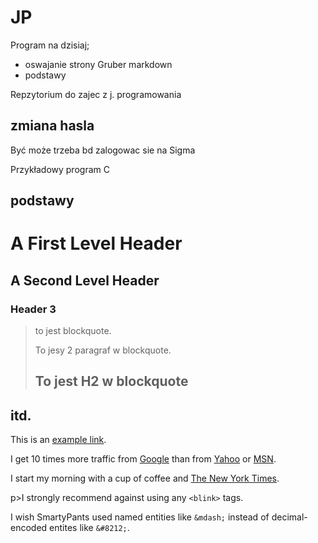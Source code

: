 JP
==

Program na dzisiaj;

- oswajanie  strony Gruber markdown
- podstawy 

Repzytorium do zajec z j. programowania

## zmiana hasla

Być może trzeba bd zalogowac sie na Sigma

Przykładowy program C

## podstawy

<h1>A First Level Header</h1>

<h2>A Second Level Header</h2>

<h3>Header 3</h3>

<blockquote>

  <p>to jest blockquote.</p>

  <p>To jesy 2 paragraf w blockquote.</p>
  
  <h2>To jest H2 w blockquote</h2>

</blockquote>

## itd.

<p>This is an <a href="http://example.com/" title="With a Title">
example link</a>.</p>

<p>I get 10 times more traffic from <a href="http://google.com/"
title="Google">Google</a> than from <a href="http://search.yahoo.com/"
title="Yahoo Search">Yahoo</a> or <a href="http://search.msn.com/"
title="MSN Search">MSN</a>.</p>

<p>I start my morning with a cup of coffee and
<a href="http://www.nytimes.com/">The New York Times</a>.</p>

p>I strongly recommend against using any
<code>&lt;blink&gt;</code> tags.</p>

<p>I wish SmartyPants used named entities like
<code>&amp;mdash;</code> instead of decimal-encoded
entites like <code>&amp;#8212;</code>.</p>




